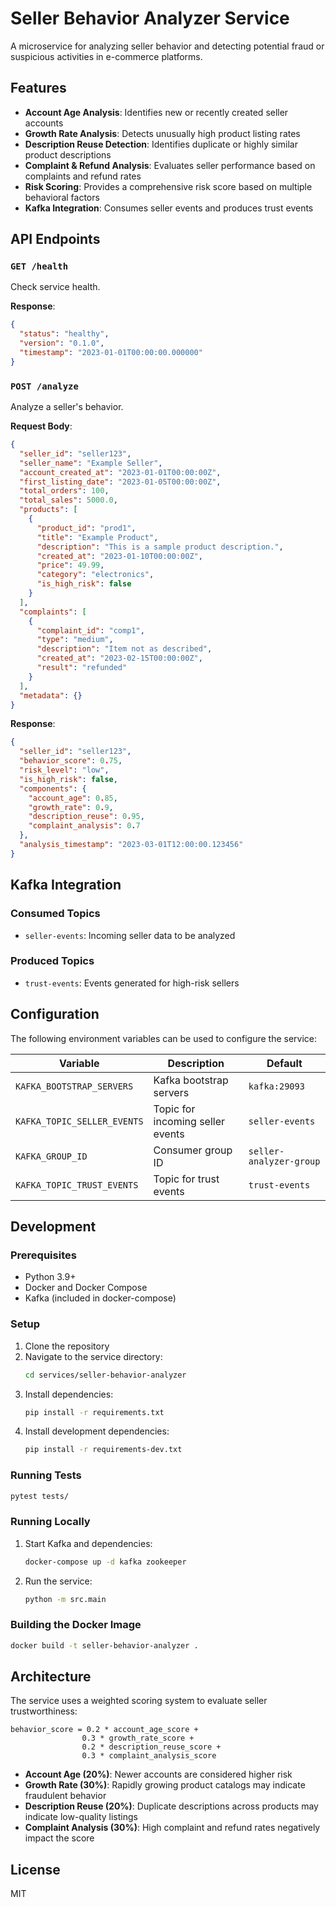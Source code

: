 # Seller Behavior Analyzer Service

A microservice for analyzing seller behavior and detecting potential fraud or suspicious activities in e-commerce platforms.

## Features

- **Account Age Analysis**: Identifies new or recently created seller accounts
- **Growth Rate Analysis**: Detects unusually high product listing rates
- **Description Reuse Detection**: Identifies duplicate or highly similar product descriptions
- **Complaint & Refund Analysis**: Evaluates seller performance based on complaints and refund rates
- **Risk Scoring**: Provides a comprehensive risk score based on multiple behavioral factors
- **Kafka Integration**: Consumes seller events and produces trust events

## API Endpoints

### `GET /health`
Check service health.

**Response**:
```json
{
  "status": "healthy",
  "version": "0.1.0",
  "timestamp": "2023-01-01T00:00:00.000000"
}
```

### `POST /analyze`
Analyze a seller's behavior.

**Request Body**:
```json
{
  "seller_id": "seller123",
  "seller_name": "Example Seller",
  "account_created_at": "2023-01-01T00:00:00Z",
  "first_listing_date": "2023-01-05T00:00:00Z",
  "total_orders": 100,
  "total_sales": 5000.0,
  "products": [
    {
      "product_id": "prod1",
      "title": "Example Product",
      "description": "This is a sample product description.",
      "created_at": "2023-01-10T00:00:00Z",
      "price": 49.99,
      "category": "electronics",
      "is_high_risk": false
    }
  ],
  "complaints": [
    {
      "complaint_id": "comp1",
      "type": "medium",
      "description": "Item not as described",
      "created_at": "2023-02-15T00:00:00Z",
      "result": "refunded"
    }
  ],
  "metadata": {}
}
```

**Response**:
```json
{
  "seller_id": "seller123",
  "behavior_score": 0.75,
  "risk_level": "low",
  "is_high_risk": false,
  "components": {
    "account_age": 0.85,
    "growth_rate": 0.9,
    "description_reuse": 0.95,
    "complaint_analysis": 0.7
  },
  "analysis_timestamp": "2023-03-01T12:00:00.123456"
}
```

## Kafka Integration

### Consumed Topics
- `seller-events`: Incoming seller data to be analyzed

### Produced Topics
- `trust-events`: Events generated for high-risk sellers

## Configuration

The following environment variables can be used to configure the service:

| Variable | Description | Default |
|----------|-------------|---------|
| `KAFKA_BOOTSTRAP_SERVERS` | Kafka bootstrap servers | `kafka:29093` |
| `KAFKA_TOPIC_SELLER_EVENTS` | Topic for incoming seller events | `seller-events` |
| `KAFKA_GROUP_ID` | Consumer group ID | `seller-analyzer-group` |
| `KAFKA_TOPIC_TRUST_EVENTS` | Topic for trust events | `trust-events` |

## Development

### Prerequisites
- Python 3.9+
- Docker and Docker Compose
- Kafka (included in docker-compose)

### Setup

1. Clone the repository
2. Navigate to the service directory:
   ```bash
   cd services/seller-behavior-analyzer
   ```
3. Install dependencies:
   ```bash
   pip install -r requirements.txt
   ```
4. Install development dependencies:
   ```bash
   pip install -r requirements-dev.txt
   ```

### Running Tests

```bash
pytest tests/
```

### Running Locally

1. Start Kafka and dependencies:
   ```bash
   docker-compose up -d kafka zookeeper
   ```

2. Run the service:
   ```bash
   python -m src.main
   ```

### Building the Docker Image

```bash
docker build -t seller-behavior-analyzer .
```

## Architecture

The service uses a weighted scoring system to evaluate seller trustworthiness:

```
behavior_score = 0.2 * account_age_score + 
                0.3 * growth_rate_score + 
                0.2 * description_reuse_score + 
                0.3 * complaint_analysis_score
```

- **Account Age (20%)**: Newer accounts are considered higher risk
- **Growth Rate (30%)**: Rapidly growing product catalogs may indicate fraudulent behavior
- **Description Reuse (20%)**: Duplicate descriptions across products may indicate low-quality listings
- **Complaint Analysis (30%)**: High complaint and refund rates negatively impact the score

## License

MIT

